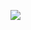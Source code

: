 [![](https://travis-ci.com/scijava/scijava-ui-swing-fonts.svg?branch=master)](https://travis-ci.com/scijava/scijava-ui-swing-fonts)

